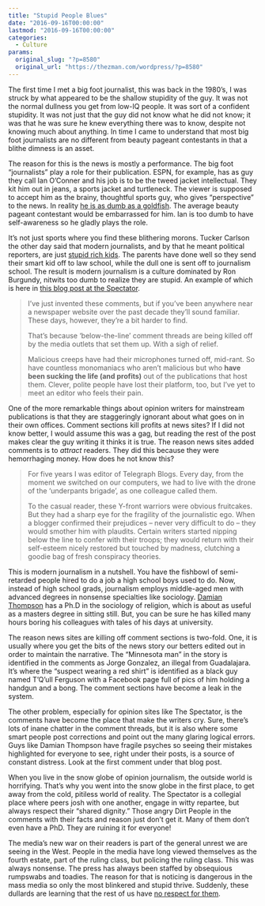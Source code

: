 ```yaml
---
title: "Stupid People Blues"
date: "2016-09-16T00:00:00"
lastmod: "2016-09-16T00:00:00"
categories:
  - Culture
params:
  original_slug: "?p=8580"
  original_url: "https://thezman.com/wordpress/?p=8580"
---
```


The first time I met a big foot journalist, this was back in the 1980’s,
I was struck by what appeared to be the shallow stupidity of the guy. It
was not the normal dullness you get from low-IQ people. It was sort of
a confident stupidity. It was not just that the guy did not know what he
did not know; it was that he was sure he knew everything there was to
know, despite not knowing much about anything. In time I came to
understand that most big foot journalists are no different from beauty
pageant contestants in that a blithe dimness is an asset.

The reason for this is the news is mostly a performance. The big foot
“journalists” play a role for their publication. ESPN, for example, has
as guy they call Ian O’Conner and his job is to be the tweed jacket
intellectual. They kit him out in jeans, a sports jacket and turtleneck.
The viewer is supposed to accept him as the brainy, thoughtful sports
guy, who gives “perspective” to the news. In reality
<a href="http://thezman.com/wordpress/?p=3666" target="_blank">he is as
dumb as a goldfish</a>. The average beauty pageant contestant would be
embarrassed for him. Ian is too dumb to have self-awareness so he gladly
plays the role.

It’s not just sports where you find these blithering morons. Tucker
Carlson the other day said that modern journalists, and by that he meant
political reporters, are just <a
href="http://www.washingtonexaminer.com/tucker-carlson-modern-journalists-are-dumb-rich-kids/article/2598358"
target="_blank">stupid rich kids</a>. The parents have done well so they
send their smart kid off to law school, while the dull one is sent off
to journalism school. The result is modern journalism is a culture
dominated by Ron Burgundy, nitwits too dumb to realize they are
stupid. An example of which is here in <a
href="http://blogs.spectator.co.uk/2016/09/comment-threads-closing-thankfully-underpants-brigade-won/"
target="_blank">this blog post at the Spectator</a>.

> I’ve just invented these comments, but if you’ve been anywhere near a
> newspaper website over the past decade they’ll sound familiar. These
> days, however, they’re a bit harder to find.
>
> That’s because ‘below-the-line’ comment threads are being killed off
> by the media outlets that set them up. With a sigh of relief.
>
> Malicious creeps have had their microphones turned off, mid-rant. So
> have countless monomaniacs who aren’t malicious but who **have been
> sucking the life (and profits)** out of the publications that host
> them. Clever, polite people have lost their platform, too, but I’ve
> yet to meet an editor who feels their pain.

One of the more remarkable things about opinion writers for mainstream
publications is that they are staggeringly ignorant about what goes on
in their own offices. Comment sections kill profits at news sites? If I
did not know better, I would assume this was a gag, but reading the rest
of the post makes clear the guy writing it thinks it is true. The reason
news sites added comments is to *attract* readers. They did this because
they were hemorrhaging money. How does he not know this?

> For five years I was editor of Telegraph Blogs. Every day, from the
> moment we switched on our computers, we had to live with the drone of
> the ‘underpants brigade’, as one colleague called them.
>
> To the casual reader, these Y-front warriors were obvious fruitcakes.
> But they had a sharp eye for the fragility of the journalistic ego.
> When a blogger confirmed their prejudices – never very difficult to do
> – they would smother him with plaudits. Certain writers started
> nipping below the line to confer with their troops; they would return
> with their self-esteem nicely restored but touched by madness,
> clutching a goodie bag of fresh conspiracy theories.

This is modern journalism in a nutshell. You have the fishbowl of
semi-retarded people hired to do a job a high school boys used to do.
Now, instead of high school grads, journalism employs middle-aged men
with advanced degrees in nonsense specialties like sociology.
<a href="https://en.wikipedia.org/wiki/Damian_Thompson"
target="_blank">Damian Thompson</a> has a Ph.D in the sociology of
religion, which is about as useful as a masters degree in sitting still.
But, you can be sure he has killed many hours boring his colleagues with
tales of his days at university.

The reason news sites are killing off comment sections is two-fold. One,
it is usually where you get the bits of the news story our betters
edited out in order to maintain the narrative. The “Minnesota man” in
the story is identified in the comments as Jorge Gonzalez, an illegal
from Guadalajara. It’s where the “suspect wearing a red shirt” is
identified as a black guy named T’Q’ull Ferguson with a Facebook page
full of pics of him holding a handgun and a bong. The comment sections
have become a leak in the system.

The other problem, especially for opinion sites like The Spectator, is
the comments have become the place that make the writers cry. Sure,
there’s lots of inane chatter in the comment threads, but it is also
where some smart people post corrections and point out the many glaring
logical errors. Guys like Damian Thompson have fragile psyches so seeing
their mistakes highlighted for everyone to see, right under their
posts, is a source of constant distress. Look at the first comment under
that blog post.

When you live in the snow globe of opinion journalism, the outside world
is horrifying. That’s why you went into the snow globe in the first
place, to get away from the cold, pitiless world of reality. The
Spectator is a collegial place where peers josh with one another, engage
in witty repartee, but always respect their “shared dignity.” Those
angry Dirt People in the comments with their facts and reason just don’t
get it. Many of them don’t even have a PhD. They are ruining it for
everyone!

The media’s new war on their readers is part of the general unrest we
are seeing in the West. People in the media have long viewed themselves
as the fourth estate, part of the ruling class, but policing the ruling
class. This was always nonsense. The press has always been staffed by
obsequious rumpswabs and toadies. The reason for that is noticing
is dangerous in the mass media so only the most blinkered and stupid
thrive. Suddenly, these dullards are learning that the rest of us have
<a
href="http://www.gallup.com/poll/195542/americans-trust-mass-media-sinks-new-low.aspx"
target="_blank">no respect for them</a>.
